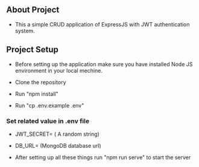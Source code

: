 ## About Project

- This a simple CRUD application of ExpressJS with JWT authentication system.

## Project Setup

- Before setting up the application make sure you have installed Node JS environment in your local mechine.

- Clone the repository

- Run "npm install"

- Run "cp .env.example .env"

### Set related value in .env file

- JWT_SECRET= ( A random string)

- DB_URL= (MongoDB database url)

- After setting up all these things run "npm run serve" to start the server

